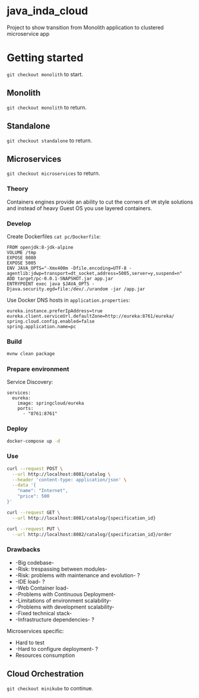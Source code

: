 # java_inda_cloud
Project to show transition from Monolith application to clustered microservice app

# Getting started

`git checkout monolith` to start.

## Monolith

`git checkout monolith` to return.

## Standalone

`git checkout standalone` to return.

## Microservices

`git checkout microservices` to return.

### Theory

Containers engines provide an ability to cut the corners of `VM` style solutions and instead of heavy Guest OS you
use layered containers.

### Develop

Create Dockerfiles `cat pc/Dockerfile`:

```
FROM openjdk:8-jdk-alpine
VOLUME /tmp
EXPOSE 8080
EXPOSE 5005
ENV JAVA_OPTS="-Xmx400m -Dfile.encoding=UTF-8 -agentlib:jdwp=transport=dt_socket,address=5005,server=y,suspend=n"
ADD target/pc-0.0.1-SNAPSHOT.jar app.jar
ENTRYPOINT exec java $JAVA_OPTS -Djava.security.egd=file:/dev/./urandom -jar /app.jar
```

Use Docker DNS hosts in `application.properties`:

```properties
eureka.instance.preferIpAddress=true
eureka.client.serviceUrl.defaultZone=http://eureka:8761/eureka/
spring.cloud.config.enabled=false
spring.application.name=pc
```

### Build

```bash
mvnw clean package
```

### Prepare environment

Service Discovery:

```
services:
  eureka:
    image: springcloud/eureka
    ports:
      - "8761:8761"
```

### Deploy

```bash
docker-compose up -d

```

### Use

```bash
curl --request POST \
  --url http://localhost:8081/catalog \
  --header 'content-type: application/json' \
  --data '{
	"name": "Internet",
	"price": 500
}'
```

```bash
curl --request GET \
  --url http://localhost:8081/catalog/{specification_id}
```

```bash
curl --request PUT \
  --url http://localhost:8082/catalog/{specification_id}/order
```

### Drawbacks

- -Big codebase-
- -Risk: trespassing between modules-
- -Risk: problems with maintenance and evolution- ?
- -IDE load- ?
- -Web Container load-
- -Problems with Continuous Deployment- 
- -Limitations of environment scalability-
- -Problems with development scalability- 
- -Fixed technical stack-
- -Infrastructure dependencies- ?

Microservices specific:

- Hard to test
- -Hard to configure deployment- ?
- Resources consumption

## Cloud Orchestration

`git checkout minikube` to continue.


